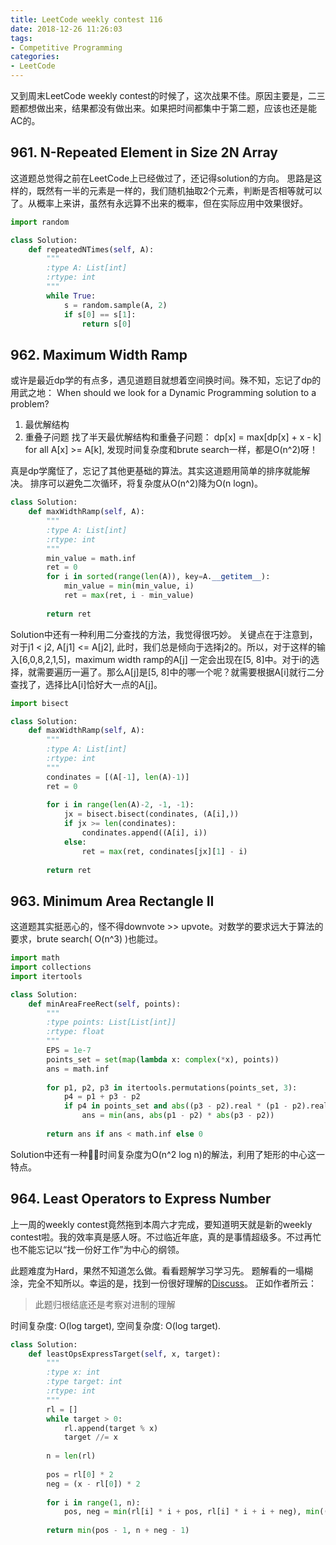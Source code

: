 ```yaml
---
title: LeetCode weekly contest 116
date: 2018-12-26 11:26:03
tags:
- Competitive Programming
categories:
- LeetCode
---
```


又到周末LeetCode weekly contest的时候了，这次战果不佳。原因主要是，二三题都想做出来，结果都没有做出来。如果把时间都集中于第二题，应该也还是能AC的。

## 961. N-Repeated Element in Size 2N Array
这道题总觉得之前在LeetCode上已经做过了，还记得solution的方向。
思路是这样的，既然有一半的元素是一样的，我们随机抽取2个元素，判断是否相等就可以了。从概率上来讲，虽然有永远算不出来的概率，但在实际应用中效果很好。

```python
import random

class Solution:
    def repeatedNTimes(self, A):
        """
        :type A: List[int]
        :rtype: int
        """
        while True:
            s = random.sample(A, 2)
            if s[0] == s[1]:
                return s[0]
```

## 962. Maximum Width Ramp
或许是最近dp学的有点多，遇见道题目就想着空间换时间。殊不知，忘记了dp的用武之地：
When should we look for a Dynamic Programming solution to a problem?
1. 最优解结构
2. 重叠子问题
找了半天最优解结构和重叠子问题：
dp[x] = max[dp[x] + x - k] for all A[x] >= A[k],
发现时间复杂度和brute search一样，都是O(n^2)呀！

真是dp学魔怔了，忘记了其他更基础的算法。其实这道题用简单的排序就能解决。
排序可以避免二次循环，将复杂度从O(n^2)降为O(n logn)。

```python
class Solution:
    def maxWidthRamp(self, A):
        """
        :type A: List[int]
        :rtype: int
        """
        min_value = math.inf
        ret = 0
        for i in sorted(range(len(A)), key=A.__getitem__):
            min_value = min(min_value, i)
            ret = max(ret, i - min_value)
            
        return ret
```

Solution中还有一种利用二分查找的方法，我觉得很巧妙。
关键点在于注意到，对于j1 < j2, A[j1] <= A[j2], 此时，我们总是倾向于选择j2的。所以，对于这样的输入[6,0,8,2,1,5]，maximum width ramp的A[j] 一定会出现在[5, 8]中。对于i的选择，就需要遍历一遍了。那么A[j]是[5, 8]中的哪一个呢？就需要根据A[i]就行二分查找了，选择比A[i]恰好大一点的A[j]。

```python
import bisect

class Solution:
    def maxWidthRamp(self, A):
        """
        :type A: List[int]
        :rtype: int
        """
        condinates = [(A[-1], len(A)-1)]
        ret = 0
        
        for i in range(len(A)-2, -1, -1):
            jx = bisect.bisect(condinates, (A[i],))
            if jx >= len(condinates):
                condinates.append((A[i], i))
            else:
                ret = max(ret, condinates[jx][1] - i)
            
        return ret
```

## 963. Minimum Area Rectangle II

这道题其实挺恶心的，怪不得downvote >> upvote。对数学的要求远大于算法的要求，brute search( O(n^3) )也能过。

```python
import math
import collections
import itertools

class Solution:
    def minAreaFreeRect(self, points):
        """
        :type points: List[List[int]]
        :rtype: float
        """
        EPS = 1e-7
        points_set = set(map(lambda x: complex(*x), points))
        ans = math.inf
        
        for p1, p2, p3 in itertools.permutations(points_set, 3):
            p4 = p1 + p3 - p2
            if p4 in points_set and abs((p3 - p2).real * (p1 - p2).real + (p3 - p2).imag * (p1 - p2).imag) < EPS:
                ans = min(ans, abs(p1 - p2) * abs(p3 - p2))
                
        return ans if ans < math.inf else 0
```

Solution中还有一种时间复杂度为O(n^2 log n)的解法，利用了矩形的中心这一特点。

## 964. Least Operators to Express Number

上一周的weekly contest竟然拖到本周六才完成，要知道明天就是新的weekly contest啦。我的效率真是感人呀。不过临近年底，真的是事情超级多。不过再忙也不能忘记以“找一份好工作”为中心的纲领。

此题难度为Hard，果然不知道怎么做。看看题解学习学习先。
题解看的一塌糊涂，完全不知所以。幸运的是，找到一份很好理解的[Discuss](https://leetcode.com/problems/least-operators-to-express-number/discuss/208376/python2-O(log-target)-chinese)。
正如作者所云：
> 此题归根结底还是考察对进制的理解

时间复杂度: O(log target),
空间复杂度: O(log target).

```python
class Solution:
    def leastOpsExpressTarget(self, x, target):
        """
        :type x: int
        :type target: int
        :rtype: int
        """
        rl = []
        while target > 0:
            rl.append(target % x)
            target //= x
            
        n = len(rl)
            
        pos = rl[0] * 2
        neg = (x - rl[0]) * 2
        
        for i in range(1, n):
            pos, neg = min(rl[i] * i + pos, rl[i] * i + i + neg), min((x - rl[i]) * i + pos, (x - rl[i]) * i - i + neg)
            
        return min(pos - 1, n + neg - 1)
```